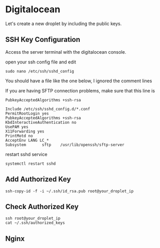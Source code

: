 # Digitalocean

Let's create a new droplet by including the public keys.

## SSH Key Configuration

Access the server terminal with the digitalocean console.

open your ssh config file and edit

```terminal
sudo nano /etc/ssh/sshd_config
```

You should have a file like the one below, I ignored the comment lines

If you are having SFTP connection problems, make sure that this line is

`PubkeyAcceptedAlgorithms +ssh-rsa`

```document
Include /etc/ssh/sshd_config.d/*.conf
PermitRootLogin yes
PubkeyAcceptedAlgorithms +ssh-rsa
KbdInteractiveAuthentication no
UsePAM yes
X11Forwarding yes
PrintMotd no
AcceptEnv LANG LC_*
Subsystem       sftp    /usr/lib/openssh/sftp-server
```

restart sshd service

```console
systemctl restart sshd
```

## Add Authorized Key

```console
ssh-copy-id -f -i ~/.ssh/id_rsa.pub root@your_droplet_ip
```

## Check Authorized Key

```console
ssh root@your_droplet_ip
cat ~/.ssh/authorized_keys
```

## Nginx
